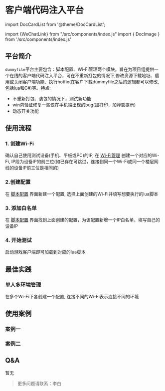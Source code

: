 # 客户端代码注入平台

import DocCardList from '@theme/DocCardList';

<DocCardList />

import {WeChatLink} from "/src/components/index.js"
import { DocImage } from '/src/components/index.js'

## 平台简介
`dummyfile`平台主要包含：脚本配置、Wi-Fi管理两个模块。旨在为项目组提供一个在线的客户端代码注入平台，可在不重新打包的情况下,修改资源下载地址、启用或关闭客户端功能、执行hotfix(在客户下载dummyfile之后的逻辑都可以修改,包括lua和C#)等。特点:
- 不重新打包、装包的情况下，测试新功能
- win包验证修复一些仅在手机端出现的bug(加打印，加弹窗提示)
- 动态开关功能


## 使用流程
### 1. 创建Wi-Fi
确认自己使用测试设备(手机、平板或PC)的IP, 在 [Wi-Fi管理](/dummyfile/wifis) 创建一个对应的Wi-Fi, IP段为设备IP的前三位(如已存在可跳过，连接到同一个Wi-Fi或同一个楼层网线的设备IP前三位是相同的)
<DocImage src='dummyfile/step1.png'></DocImage>

### 2.创建配置
在 [脚本配置](/dummyfile/scripts) 界面新建一个配置, 选择上面创建的Wi-Fi并填写想要执行的lua脚本
<DocImage src='dummyfile/step2.1.png'></DocImage>
<DocImage src='dummyfile/step2.2.png'></DocImage>

### 3. 添加白名单
在 [脚本配置](/dummyfile/scripts) 界面找到上面创建的配置，为该配置新增一个IP白名单，填写自己的设备IP
<DocImage src='dummyfile/step3.png'></DocImage>

### 4. 开始测试
启动游戏客户端即可加载到对应的lua脚本

## 最佳实践
### 单人多环境管理
在多个Wi-Fi下各创建一个配置, 连接不同的Wi-Fi表示连接不同的环境


<!-- ## 工作原理
<DocImage src='dummyfile/frame.png'></DocImage> -->

## 使用案例
### 案例一

### 案例二
## Q&A
暂无

>更多问题请联系：<WeChatLink name='李白'>李白</WeChatLink>